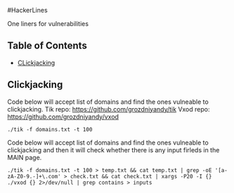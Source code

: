 #HackerLines

One liners for vulnerabilities

## Table of Contents
- [CLickjacking](https://github.com/grozdniyandy/hackerlines#clickjacking)

## Clickjacking
Code below will accept list of domains and find the ones vulneable to clickjacking.
Tik repo: https://github.com/grozdniyandy/tik
Vxod repo: https://github.com/grozdniyandy/vxod
```
./tik -f domains.txt -t 100
```
Code below will accept list of domains and find the ones vulneable to clickjacking and then it will check whether there is any input firleds in the MAIN page.
```
./tik -f domains.txt -t 100 > temp.txt && cat temp.txt | grep -oE '[a-zA-Z0-9.-]+\.com' > check.txt && cat check.txt | xargs -P20 -I {} ./vxod {} 2>/dev/null | grep contains > inputs
```
